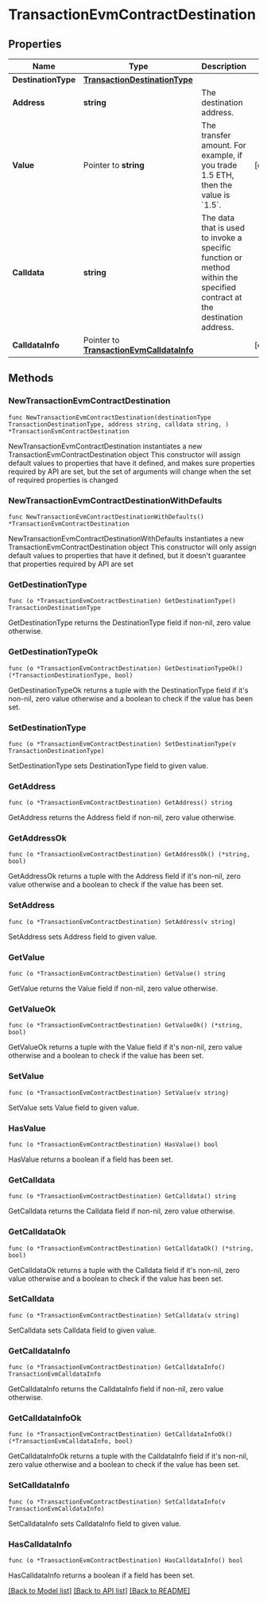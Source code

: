 # TransactionEvmContractDestination

## Properties

Name | Type | Description | Notes
------------ | ------------- | ------------- | -------------
**DestinationType** | [**TransactionDestinationType**](TransactionDestinationType.md) |  | 
**Address** | **string** | The destination address. | 
**Value** | Pointer to **string** | The transfer amount. For example, if you trade 1.5 ETH, then the value is &#x60;1.5&#x60;.  | [optional] 
**Calldata** | **string** | The data that is used to invoke a specific function or method within the specified contract at the destination address.  | 
**CalldataInfo** | Pointer to [**TransactionEvmCalldataInfo**](TransactionEvmCalldataInfo.md) |  | [optional] 

## Methods

### NewTransactionEvmContractDestination

`func NewTransactionEvmContractDestination(destinationType TransactionDestinationType, address string, calldata string, ) *TransactionEvmContractDestination`

NewTransactionEvmContractDestination instantiates a new TransactionEvmContractDestination object
This constructor will assign default values to properties that have it defined,
and makes sure properties required by API are set, but the set of arguments
will change when the set of required properties is changed

### NewTransactionEvmContractDestinationWithDefaults

`func NewTransactionEvmContractDestinationWithDefaults() *TransactionEvmContractDestination`

NewTransactionEvmContractDestinationWithDefaults instantiates a new TransactionEvmContractDestination object
This constructor will only assign default values to properties that have it defined,
but it doesn't guarantee that properties required by API are set

### GetDestinationType

`func (o *TransactionEvmContractDestination) GetDestinationType() TransactionDestinationType`

GetDestinationType returns the DestinationType field if non-nil, zero value otherwise.

### GetDestinationTypeOk

`func (o *TransactionEvmContractDestination) GetDestinationTypeOk() (*TransactionDestinationType, bool)`

GetDestinationTypeOk returns a tuple with the DestinationType field if it's non-nil, zero value otherwise
and a boolean to check if the value has been set.

### SetDestinationType

`func (o *TransactionEvmContractDestination) SetDestinationType(v TransactionDestinationType)`

SetDestinationType sets DestinationType field to given value.


### GetAddress

`func (o *TransactionEvmContractDestination) GetAddress() string`

GetAddress returns the Address field if non-nil, zero value otherwise.

### GetAddressOk

`func (o *TransactionEvmContractDestination) GetAddressOk() (*string, bool)`

GetAddressOk returns a tuple with the Address field if it's non-nil, zero value otherwise
and a boolean to check if the value has been set.

### SetAddress

`func (o *TransactionEvmContractDestination) SetAddress(v string)`

SetAddress sets Address field to given value.


### GetValue

`func (o *TransactionEvmContractDestination) GetValue() string`

GetValue returns the Value field if non-nil, zero value otherwise.

### GetValueOk

`func (o *TransactionEvmContractDestination) GetValueOk() (*string, bool)`

GetValueOk returns a tuple with the Value field if it's non-nil, zero value otherwise
and a boolean to check if the value has been set.

### SetValue

`func (o *TransactionEvmContractDestination) SetValue(v string)`

SetValue sets Value field to given value.

### HasValue

`func (o *TransactionEvmContractDestination) HasValue() bool`

HasValue returns a boolean if a field has been set.

### GetCalldata

`func (o *TransactionEvmContractDestination) GetCalldata() string`

GetCalldata returns the Calldata field if non-nil, zero value otherwise.

### GetCalldataOk

`func (o *TransactionEvmContractDestination) GetCalldataOk() (*string, bool)`

GetCalldataOk returns a tuple with the Calldata field if it's non-nil, zero value otherwise
and a boolean to check if the value has been set.

### SetCalldata

`func (o *TransactionEvmContractDestination) SetCalldata(v string)`

SetCalldata sets Calldata field to given value.


### GetCalldataInfo

`func (o *TransactionEvmContractDestination) GetCalldataInfo() TransactionEvmCalldataInfo`

GetCalldataInfo returns the CalldataInfo field if non-nil, zero value otherwise.

### GetCalldataInfoOk

`func (o *TransactionEvmContractDestination) GetCalldataInfoOk() (*TransactionEvmCalldataInfo, bool)`

GetCalldataInfoOk returns a tuple with the CalldataInfo field if it's non-nil, zero value otherwise
and a boolean to check if the value has been set.

### SetCalldataInfo

`func (o *TransactionEvmContractDestination) SetCalldataInfo(v TransactionEvmCalldataInfo)`

SetCalldataInfo sets CalldataInfo field to given value.

### HasCalldataInfo

`func (o *TransactionEvmContractDestination) HasCalldataInfo() bool`

HasCalldataInfo returns a boolean if a field has been set.


[[Back to Model list]](../README.md#documentation-for-models) [[Back to API list]](../README.md#documentation-for-api-endpoints) [[Back to README]](../README.md)



